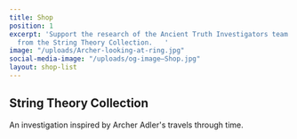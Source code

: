 ```yaml
---
title: Shop
position: 1
excerpt: 'Support the research of the Ancient Truth Investigators team with your purchase
  from the String Theory Collection.   '
image: "/uploads/Archer-looking-at-ring.jpg"
social-media-image: "/uploads/og-image—Shop.jpg"
layout: shop-list
---
```


## String Theory Collection

An investigation inspired by Archer Adler's travels through time. 